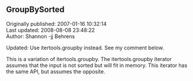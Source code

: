 ## GroupBySorted  
Originally published: 2007-01-16 10:32:14  
Last updated: 2008-08-08 23:48:22  
Author: Shannon -jj Behrens  
  
Updated: Use itertools.groupby instead.  See my comment below.

This is a variation of itertools.groupby.  The itertools.groupby iterator assumes that the input is not sorted but will fit in memory.  This iterator has the same API, but assumes the opposite.